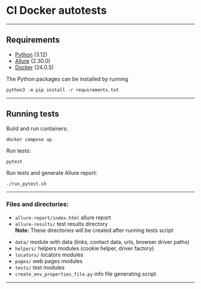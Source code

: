 # CI Docker autotests
***


## Requirements
* [Python](https://www.python.org/downloads/) (3.12)  
* [Allure](https://allurereport.org/docs/install/) (2.30.0)  
* [Docker](https://www.docker.com/get-started/) (24.0.5)

The Python packages can be installed by running  
```commandline
python3 -m pip install -r requirements.txt
```
***


## Running tests
Build and run containers:
```commandline
docker compose up
```
Run tests:
```commandline
pytest
```
Run tests and generate Allure report:
```commandline
./run_pytest.sh
```
***


### Files and directories:
- `allure-report/index.html` allure report
- `allure-results/` test results directory  
**Note:** These directories will be created after running tests script

* `data/` module with data (links, contact data, urls, browser driver paths)
* `helpers/` helpers modules (cookie helper, driver factory)
* `locators/` locators modules
* `pages/` web pages modules
* `tests/` test modules
* `create_env_properties_file.py` info file generating script
***
